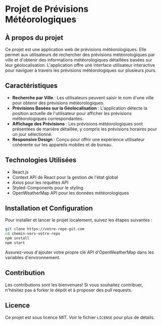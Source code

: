 # Projet de Prévisions Météorologiques

## À propos du projet
Ce projet est une application web de prévisions météorologiques. Elle permet aux utilisateurs de rechercher des prévisions météorologiques par ville et d'obtenir des informations météorologiques détaillées basées sur leur géolocalisation. L'application offre une interface utilisateur interactive pour naviguer à travers les prévisions météorologiques sur plusieurs jours.

## Caractéristiques
- **Recherche par Ville** : Les utilisateurs peuvent saisir le nom d'une ville pour obtenir des prévisions météorologiques.
- **Prévisions Basées sur la Géolocalisation** : L'application détecte la position actuelle de l'utilisateur pour afficher les prévisions météorologiques correspondantes.
- **Affichage des Prévisions** : Les prévisions météorologiques sont présentées de manière détaillée, y compris les prévisions horaires pour un jour sélectionné.
- **Responsive Design** : Conçu pour offrir une expérience utilisateur cohérente sur les appareils mobiles et de bureau.

## Technologies Utilisées
- React.js
- Context API de React pour la gestion de l'état global
- Axios pour les requêtes API
- Styled-Components pour le styling
- OpenWeatherMap API pour les données météorologiques

## Installation et Configuration
Pour installer et lancer le projet localement, suivez les étapes suivantes :

```bash
git clone https://votre-repo-git.com
cd chemin-vers-votre-repo
npm install
npm start
```

Assurez-vous d'ajouter votre propre clé API d'OpenWeatherMap dans les variables d'environnement.

## Contribution
Les contributions sont les bienvenues! Si vous souhaitez contribuer, n'hésitez pas à forker le dépôt et à proposer des pull requests.

## Licence
Ce projet est sous licence MIT. Voir le fichier `LICENSE` pour plus de détails.
